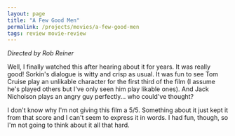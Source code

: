```yaml
---
layout: page
title: "A Few Good Men"
permalink: /projects/movies/a-few-good-men
tags: review movie-review
---
```

*Directed by Rob Reiner*

Well, I finally watched this after hearing about it for years. It was really good! Sorkin's dialogue is witty and crisp as usual. It was fun to see Tom Cruise play an unlikable character for the first third of the film (I assume he's played others but I've only seen him play likable ones). And Jack Nicholson plays an angry guy perfectly... who could've thought?

I don't know why I'm not giving this film a 5/5. Something about it just kept it from that score and I can't seem to express it in words. I had fun, though, so I'm not going to think about it all that hard.